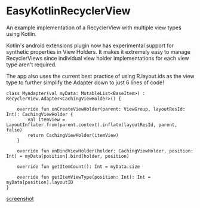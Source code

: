 # EasyKotlinRecyclerView

An example implementation of a RecyclerView with multiple view types using Kotlin.

Kotlin's android extensions plugin now has experimental support for synthetic properties in View Holders. It makes it extremely easy to manage RecyclerViews since individual view holder implementations for each view type aren't required.

The app also uses the current best practice of using R.layout.ids as the view type to further simplify the Adapter down to just 6 lines of code!
```
class MyAdapter(val myData: MutableList<BaseItem>) : RecyclerView.Adapter<CachingViewHolder>() {

    override fun onCreateViewHolder(parent: ViewGroup, layoutResId: Int): CachingViewHolder {
        val itemView = LayoutInflater.from(parent.context).inflate(layoutResId, parent, false)
        return CachingViewHolder(itemView)
    }

    override fun onBindViewHolder(holder: CachingViewHolder, position: Int) = myData[position].bind(holder, position)

    override fun getItemCount(): Int = myData.size

    override fun getItemViewType(position: Int): Int = myData[position].layoutID
}
```
[screenshot](readmeimages/screenshot.png)
